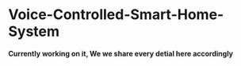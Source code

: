 # Voice-Controlled-Smart-Home-System
**Currently working on it, We we share every detial here accordingly**
